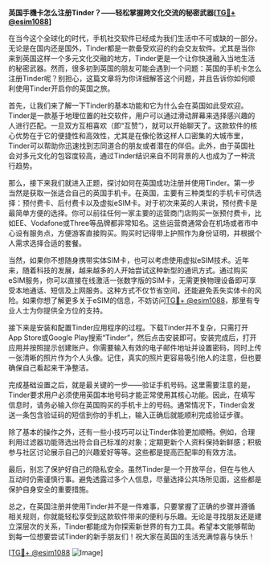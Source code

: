 **英国手機卡怎么注册Tinder？——轻松掌握跨文化交流的秘密武器[[TG💪+ @esim1088](https://t.me/s/esim1088)]**

在当今这个全球化的时代，手机社交软件已经成为我们生活中不可或缺的一部分。无论是在国内还是国外，Tinder都是一款备受欢迎的约会交友软件。尤其是当你来到英国这样一个多元文化交融的地方，Tinder更是一个让你快速融入当地生活的秘密武器。然而，很多初到英国的朋友可能会遇到一个问题：英国的手机卡怎么注册Tinder呢？别担心，这篇文章将为你详细解答这个问题，并且告诉你如何顺利使用Tinder开启你的英国之旅。

首先，让我们来了解一下Tinder的基本功能和它为什么会在英国如此受欢迎。Tinder是一款基于地理位置的社交软件，用户可以通过滑动屏幕来选择感兴趣的人进行匹配。一旦双方互相喜欢（即“互赞”），就可以开始聊天了。这款软件的核心优势在于它的便捷性和高效性，尤其是在像伦敦这样人口密集的大城市里，Tinder可以帮助你迅速找到志同道合的朋友或者潜在的伴侣。此外，由于英国社会对多元文化的包容度较高，通过Tinder结识来自不同背景的人也成为了一种流行趋势。

那么，接下来我们就进入正题，探讨如何在英国成功注册并使用Tinder。第一步当然是获取一张适合自己的英国手机卡。在英国，主要有三种类型的手机卡可供选择：预付费卡、后付费卡以及虚拟eSIM卡。对于初次来英的人来说，预付费卡是最简单方便的选择。你可以前往任何一家主要的运营商门店购买一张预付费卡，比如EE、Vodafone或Three等品牌都非常知名。这些运营商通常会在机场或者市中心设有服务点，方便游客直接购买。购买时记得带上护照作为身份证明，并根据个人需求选择合适的套餐。

当然，如果你不想随身携带实体SIM卡，也可以考虑使用虚拟eSIM技术。近年来，随着科技的发展，越来越多的人开始尝试这种新型的通讯方式。通过购买eSIM服务，你可以直接在线激活一张数字版的SIM卡，无需更换物理设备即可享受本地通话、短信及上网服务。这种方式不仅节省空间，还能避免丢失实体卡的风险。如果你想了解更多关于eSIM的信息，不妨访问[TG💪+ @esim1088](https://t.me/s/esim1088)，那里有专业人士为你提供全方位的支持。

接下来是安装和配置Tinder应用程序的过程。下载Tinder并不复杂，只需打开App Store或Google Play搜索“Tinder”，然后点击安装即可。安装完成后，打开应用并按照提示创建账户。你需要输入有效的电子邮件地址并设置密码，同时上传一张清晰的照片作为个人头像。记住，真实的照片更容易吸引他人的注意，但也要确保自己看起来干净整洁。

完成基础设置之后，就是最关键的一步——验证手机号码。这里需要注意的是，Tinder要求用户必须使用英国本地号码才能正常使用其核心功能。因此，在填写信息时，请务必输入你在英国购买的手机卡上的号码。通常情况下，Tinder会发送一条包含验证码的短信到你的手机上，输入正确后就能顺利完成验证步骤。

除了基本的操作之外，还有一些小技巧可以让Tinder体验更加顺畅。例如，合理利用过滤器功能筛选出符合自己标准的对象；定期更新个人资料保持新鲜感；积极参与社区讨论展示自己的兴趣爱好等等。这些都是提高匹配率的有效方法。

最后，别忘了保护好自己的隐私安全。虽然Tinder是一个开放平台，但在与他人互动时仍需谨慎行事。避免透露过多个人信息，尽量选择公共场所见面，这些都是保护自身安全的重要措施。

总之，在英国注册并使用Tinder并不是一件难事，只要掌握了正确的步骤并遵循相关规则，你就能轻松享受到这款软件带来的便利与乐趣。无论是寻找朋友还是建立深层次的关系，Tinder都能成为你探索新世界的有力工具。希望本文能够帮助到每一位想要尝试Tinder的新手朋友们！祝大家在英国的生活充满惊喜与快乐！

[[TG💪+ @esim1088](https://t.me/s/esim1088) ![Image](https://i.postimg.cc/4NQfJmqS/Snipaste-2025-05-13-00-14-12.png)]